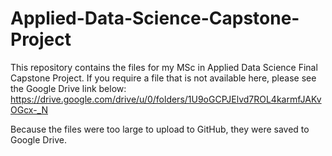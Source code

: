 # Applied-Data-Science-Capstone-Project
This repository contains the files for my MSc in Applied Data Science Final Capstone Project. If you require a file that is not available here, please see the Google Drive link below:
https://drive.google.com/drive/u/0/folders/1U9oGCPJElvd7ROL4karmfJAKvOGcx-_N

Because the files were too large to upload to GitHub, they were saved to Google Drive.
